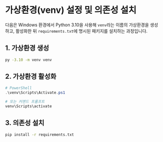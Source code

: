 # 가상환경(venv) 설정 및 의존성 설치

다음은 Windows 환경에서 Python 3.10을 사용해 `venv`라는 이름의 가상환경을 생성하고, 활성화한 뒤 `requirements.txt`에 명시된 패키지를 설치하는 과정입니다.

## 1. 가상환경 생성
```bash
py -3.10 -m venv venv
```

## 2. 가상환경 활성화
```powershell
# PowerShell
.\venv\Scripts\Activate.ps1

# 또는 커맨드 프롬프트
venv\Scripts\activate
```

## 3. 의존성 설치
```bash
pip install -r requirements.txt
```